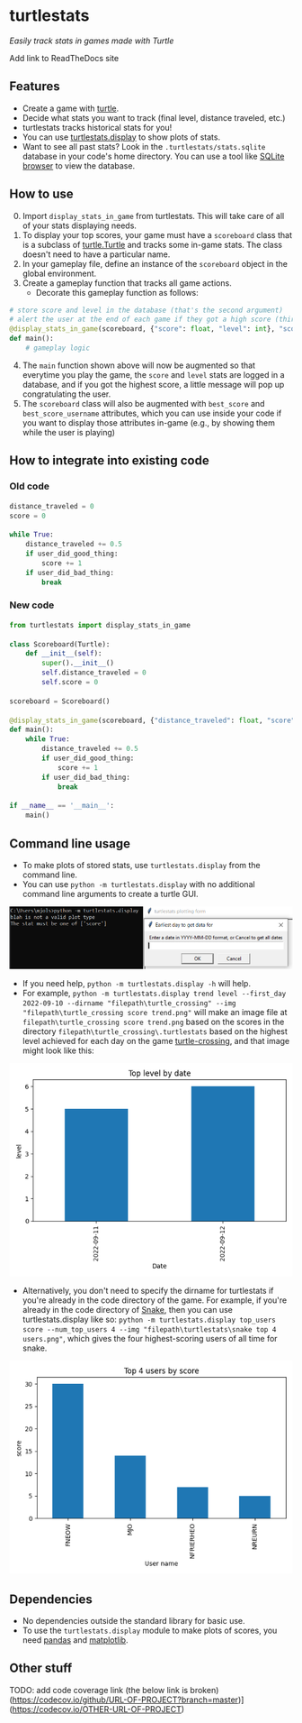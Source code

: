 turtlestats
============

*Easily track stats in games made with Turtle*

Add link to ReadTheDocs site


Features
----------

* Create a game with [turtle](https://docs.python.org/3/library/turtle.html).
* Decide what stats you want to track (final level, distance traveled, etc.)
* turtlestats tracks historical stats for you!
* You can use [turtlestats.display](#command-line-usage) to show plots of stats.
* Want to see all past stats? Look in the `.turtlestats/stats.sqlite` database in your code's home directory. You can use a tool like [SQLite browser](https://sqlitebrowser.org/) to view the database.

How to use
------------

0. Import `display_stats_in_game` from turtlestats. This will take care of all of your stats displaying needs.
1. To display your top scores, your game must have a `scoreboard` class that is a subclass of [turtle.Turtle](https://docs.python.org/3/library/turtle.html#methods-of-rawturtle-turtle-and-corresponding-functions) and tracks some in-game stats. The class doesn't need to have a particular name.
2. In your gameplay file, define an instance of the `scoreboard` object in the global environment.
3. Create a gameplay function that tracks all game actions.
    - Decorate this gameplay function as follows:
```py
# store score and level in the database (that's the second argument)
# alert the user at the end of each game if they got a high score (third arg)
@display_stats_in_game(scoreboard, {"score": float, "level": int}, "score")
def main():
    # gameplay logic
```
4. The `main` function shown above will now be augmented so that everytime you play the game, the `score` and `level` stats are logged in a database, and if you got the highest score, a little message will pop up congratulating the user.
5. The `scoreboard` class will also be augmented with `best_score` and `best_score_username` attributes, which you can use inside your code if you want to display those attributes in-game (e.g., by showing them while the user is playing)

How to integrate into existing code
------------

### Old code
```py
distance_traveled = 0
score = 0

while True:
    distance_traveled += 0.5
    if user_did_good_thing:
        score += 1
    if user_did_bad_thing:
        break
```

### New code
```py
from turtlestats import display_stats_in_game

class Scoreboard(Turtle):
    def __init__(self):
        super().__init__()
        self.distance_traveled = 0
        self.score = 0

scoreboard = Scoreboard()

@display_stats_in_game(scoreboard, {"distance_traveled": float, "score": int}, "score")
def main():
    while True:
        distance_traveled += 0.5
        if user_did_good_thing:
            score += 1
        if user_did_bad_thing:
            break

if __name__ == '__main__':
    main()
```

Command line usage
------------

- To make plots of stored stats, use `turtlestats.display` from the command line.
- You can use `python -m turtlestats.display` with no additional command line arguments to create a turtle GUI.

![Turtle GUI for turtlestats.display](/turtlestats%20plotting%20form.PNG)

- If you need help, `python -m turtlestats.display -h` will help.
- For example, `python -m turtlestats.display trend level --first_day 2022-09-10 --dirname "filepath\turtle_crossing" --img "filepath\turtle_crossing score trend.png"` will make an image file at `filepath\turtle_crossing score trend.png` based on the scores in the directory `filepath\turtle_crossing\.turtlestats` based on the highest level achieved for each day on the game [turtle-crossing](https://github.com/mcfarley1/turtle-crossing), and that image might look like this:

![Score trend for turtle crossing](/turtle_crossing%20score%20trend.png)

- Alternatively, you don't need to specify the dirname for turtlestats if you're already in the code directory of the game. For example, if you're already in the code directory of [Snake](https://github.com/mcfarley1/snake), then you can use turtlestats.display like so: `python -m turtlestats.display top_users score --num_top_users 4 --img "filepath\turtlestats\snake top 4 users.png"`, which gives the four highest-scoring users of all time for snake.

![Top 4 all-time users for Snake](/snake%20top%204%20users.png)

Dependencies
------------

- No dependencies outside the standard library for basic use.
- To use the `turtlestats.display` module to make plots of scores, you need [pandas](https://pypi.org/project/pandas/) and [matplotlib](https://pypi.org/project/matplotlib/).

Other stuff
------------

TODO: add code coverage link (the below link is broken)
(https://codecov.io/github/URL-OF-PROJECT?branch=master)](https://codecov.io/OTHER-URL-OF-PROJECT)